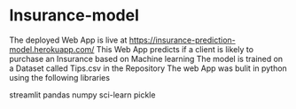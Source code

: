 # Insurance-model
The deployed Web App is live at https://insurance-prediction-model.herokuapp.com/
This Web App predicts if a client is likely to purchase an Insurance based on Machine learning 
The model is trained on a Dataset called Tips.csv in the Repository
The web App was bulit in python using the following libraries

streamlit
pandas
numpy
sci-learn
pickle

